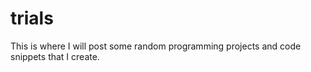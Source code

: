# trials
This is where I will post some random programming projects and code snippets that I create.
